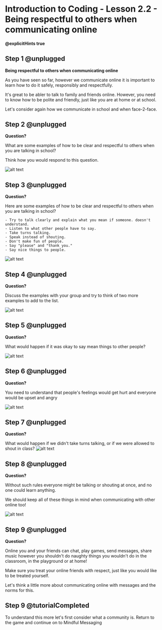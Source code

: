 # Introduction to Coding - Lesson 2.2 - Being respectful to others when communicating online
#### @explicitHints true

## Step 1 @unplugged
**Being respectful to others when communicating online**

As you have seen so far, however we communicate online it is important to learn how to do it safely, responsibly and respectfully.

It's great to be abler to talk to family and friends online. However, you need to know how to be polite and friendly, just like you are at home or at school.

Let's consider again how we communicate in school and when face-2-face.

## Step 2 @unplugged
**Question?**

What are some examples of how to be clear and respectful to others when you are talking in school?

Think how you would respond to this question.

![alt text](https://intro.codingcredentials.com/Lesson2/2.2/images/1.jpg?raw=true "Digital Citzenship")

## Step 3 @unplugged
**Question?**

Here are some examples of how to be clear and respectful to others when you are talking in school?

	- Try to talk clearly and explain what you mean if someone. doesn't understand.
	- Listen to what other people have to say.
	- Take turns talking.
	- Speak instead of shouting.
	- Don't make fun of people.
	- Say "please" and "thank you."
	- Say nice things to people.

![alt text](https://intro.codingcredentials.com/Lesson2/2.2/images/2.jpg?raw=true "Digital Citzenship")

## Step 4 @unplugged
**Question?**

Discuss the examples with your group and try to think of two more examples to add to the list.

![alt text](https://intro.codingcredentials.com/Lesson2/2.2/images/3.jpg?raw=true "Digital Citzenship")

## Step 5 @unplugged
**Question?**

What would happen if it was okay to say mean things to other people?

![alt text](https://intro.codingcredentials.com/Lesson2/2.2/images/1.jpg?raw=true "Digital Citzenship")

## Step 6 @unplugged
**Question?**

You need to understand that people's feelings would get hurt and everyone would be upset and angry

![alt text](https://intro.codingcredentials.com/Lesson2/2.2/images/4.jpg?raw=true "Digital Citzenship")

## Step 7 @unplugged
**Question?**

What would happen if we didn't take turns talking, or if we were allowed to shout in class?
![alt text](https://intro.codingcredentials.com/Lesson2/2.2/images/1.jpg?raw=true "Digital Citzenship")

## Step 8 @unplugged
**Question?**

Without such rules everyone might be talking or shouting at once, and no one could learn anything.

We should keep all of these things in mind when communicating with other online too!

![alt text](https://intro.codingcredentials.com/Lesson2/2.2/images/5.jpg?raw=true "Digital Citzenship")

## Step 9 @unplugged
**Question?**

Online you and your friends can chat, play games, send messages, share music however you shouldn't do naughty things you wouldn't do in the classroom, in the playground or at home!

Make sure you treat your online friends with respect, just like you would like to be treated yourself.

Let's think a little more about communicating online with messages and the norms for this.


## Step 9 @tutorialCompleted
To understand this more let's first consider what a community is.
Return to the game and continue on to Mindful Messaging